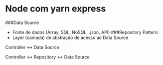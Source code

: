 # Node com yarn express

###Data Source
  + Fonte de dados (Array, SQL, NoSQL, .json, API)
###Repository Pattern:
  + Layer (camada) de abstração de acesso ao Data Source

Controller ↔️ Data Source

Controller ↔️ Repository ↔️ Data Source
